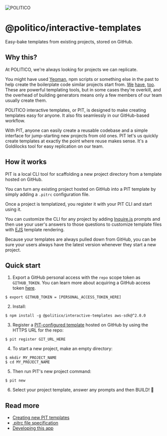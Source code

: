 ![POLITICO](https://www.politico.com/interactives/cdn/images/badge.svg)

# @politico/interactive-templates

Easy-bake templates from existing projects, stored on GitHub.

## Why this?

At POLITICO, we're always looking for projects we can replicate.

You might have used [Yeoman](https://yeoman.io/), npm scripts or something else in the past to help create the boilerplate code similar projects start from. [We](https://github.com/The-Politico/generator-politico-django) [have](https://github.com/The-Politico/generator-politico-graphics), [too](https://github.com/The-Politico/generator-politico-interactives). These are powerful templating tools, but in some cases they're overkill, and the overhead of building generators means only a few members of our team usually create them.

POLITICO interactive templates, or PIT, is designed to make creating templates easy for anyone. It also fits seamlessly in our GitHub-based workflow.

With PIT, anyone can easily create a reusable codebase and a simple interface for jump-starting new projects from old ones. PIT let's us quickly create templates at exactly the point where reuse makes sense. It's a Goldilocks tool for easy replication on our team.

## How it works

PIT is a local CLI tool for scaffolding a new project directory from a template hosted on GitHub.

You can turn any existing project hosted on GitHub into a PIT template by simply adding a `.pitrc` configuration file.

Once a project is templatized, you register it with your PIT CLI and start using it.

You can customize the CLI for any project by adding [Inquire.js](https://github.com/SBoudrias/Inquirer.js/) prompts and then use your user's answers to those questions to customize template files with [EJS](https://ejs.co/) template rendering.

Because your templates are always pulled down from GitHub, you can be sure your users always have the latest version whenever they start a new project.


## Quick start

1. Export a GitHub personal access with the `repo` scope token as `GITHUB_TOKEN`. You can learn more about acquiring a GitHub access token [here](https://help.github.com/en/articles/creating-a-personal-access-token-for-the-command-line).

  ```
  $ export GITHUB_TOKEN = [PERSONAL_ACCESS_TOKEN_HERE]
  ```

2. Install:

  ```
  $ npm install -g @politico/interactive-templates aws-sdk@^2.0.0
  ```

3. Register a [PIT-configured template](docs/templates.md) hosted on GitHub by using the HTTPS URL for the repo:

  ```
  $ pit register GIT_URL_HERE
  ```

4. To start a new project, make an empty directory:

  ```
  $ mkdir MY_PROJECT_NAME
  $ cd MY_PROJECT_NAME
  ```

5. Then run PIT's new project command:

  ```
  $ pit new
  ```

6. Select your project template, answer any prompts and then BUILD! 🚀



## Read more
- [Creating new PIT templates](docs/templates.md)
- [.pitrc file specification](docs/pitrc.md)
- [Developing this app](docs/developing.md)
